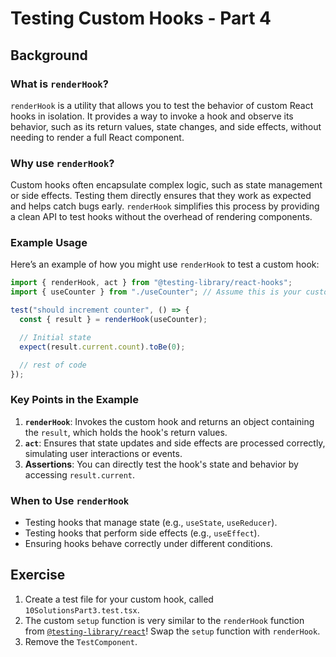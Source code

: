 # Testing Custom Hooks - Part 4

## Background

### What is `renderHook`?

`renderHook` is a utility that allows you to test the behavior of custom React hooks in isolation. It provides a way to invoke a hook and observe its behavior, such as its return values, state changes, and side effects, without needing to render a full React component.

### Why use `renderHook`?

Custom hooks often encapsulate complex logic, such as state management or side effects. Testing them directly ensures that they work as expected and helps catch bugs early. `renderHook` simplifies this process by providing a clean API to test hooks without the overhead of rendering components.

### Example Usage

Here’s an example of how you might use `renderHook` to test a custom hook:

```typescript
import { renderHook, act } from "@testing-library/react-hooks";
import { useCounter } from "./useCounter"; // Assume this is your custom hook

test("should increment counter", () => {
  const { result } = renderHook(useCounter);

  // Initial state
  expect(result.current.count).toBe(0);

  // rest of code
});
```

### Key Points in the Example

1. **`renderHook`**: Invokes the custom hook and returns an object containing the `result`, which holds the hook's return values.
2. **`act`**: Ensures that state updates and side effects are processed correctly, simulating user interactions or events.
3. **Assertions**: You can directly test the hook's state and behavior by accessing `result.current`.

### When to Use `renderHook`

- Testing hooks that manage state (e.g., `useState`, `useReducer`).
- Testing hooks that perform side effects (e.g., `useEffect`).
- Ensuring hooks behave correctly under different conditions.

## Exercise

1. Create a test file for your custom hook, called `10SolutionsPart3.test.tsx`.
2. The custom `setup` function is very similar to the `renderHook` function from
   [`@testing-library/react`](https://github.com/testing-library/react-testing-library)!
   Swap the `setup` function with `renderHook`.
3. Remove the `TestComponent`.
